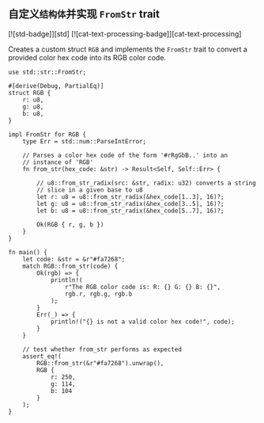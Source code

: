 ## 自定义`结构体`并实现 `FromStr` trait

[![std-badge]][std] [![cat-text-processing-badge]][cat-text-processing]

Creates a custom struct `RGB` and implements the `FromStr` trait to convert a provided color hex code into its RGB color code.

```rust,edition2018
use std::str::FromStr;

#[derive(Debug, PartialEq)]
struct RGB {
    r: u8,
    g: u8,
    b: u8,
}

impl FromStr for RGB {
    type Err = std::num::ParseIntError;

    // Parses a color hex code of the form '#rRgGbB..' into an
    // instance of 'RGB'
    fn from_str(hex_code: &str) -> Result<Self, Self::Err> {
	
        // u8::from_str_radix(src: &str, radix: u32) converts a string
        // slice in a given base to u8
        let r: u8 = u8::from_str_radix(&hex_code[1..3], 16)?;
        let g: u8 = u8::from_str_radix(&hex_code[3..5], 16)?;
        let b: u8 = u8::from_str_radix(&hex_code[5..7], 16)?;

        Ok(RGB { r, g, b })
    }
}

fn main() {
    let code: &str = &r"#fa7268";
    match RGB::from_str(code) {
        Ok(rgb) => {
            println!(
                r"The RGB color code is: R: {} G: {} B: {}",
                rgb.r, rgb.g, rgb.b
            );
        }
        Err(_) => {
            println!("{} is not a valid color hex code!", code);
        }
    }

    // test whether from_str performs as expected
    assert_eq!(
        RGB::from_str(&r"#fa7268").unwrap(),
        RGB {
            r: 250,
            g: 114,
            b: 104
        }
    );
}
```
